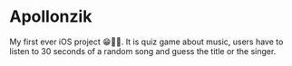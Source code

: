 # Apollonzik
My first ever iOS project 😁✌🏾. It is quiz game about music, users have to listen to 30 seconds of a random song and guess the title or the singer. 

